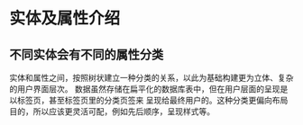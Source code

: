 # 实体及属性介绍

## 不同实体会有不同的属性分类

实体和属性之间，按照树状建立一种分类的关系，以此为基础构建更为立体、复杂的用户界面层次。
数据虽然存储在扁平化的数据库表中，但在用户层面的呈现是以标签页，甚至标签页里的分类页签来
呈现给最终用户的。这种分类更偏向布局目的，所以应该更灵活可配，例如先后顺序，呈现样式等。
